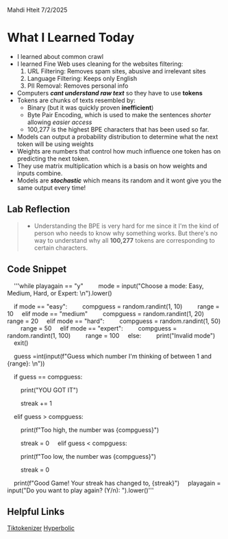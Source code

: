 Mahdi Hteit 7/2/2025

# What I Learned Today
- I learned about common crawl 
- I learned Fine Web uses cleaning for the websites filtering:
	1. URL Filtering: Removes spam sites, abusive and irrelevant sites
	2. Language Filtering: Keeps only English
	3. PII Removal: Removes personal info
- Computers ***cant understand raw text*** so they have to use **tokens**
- Tokens are chunks of texts resembled by:
	- Binary (but it was quickly proven **inefficient**)
	- Byte Pair Encoding, which is used to make the sentences *shorter* allowing *easier* *access*
	- 100,277 is the highest BPE characters that has been used so far.
- Models can output a probability distribution to determine what the next token will be using weights
- Weights are numbers that control how much influence one token has on predicting the next token.
- They use matrix multiplication which is a basis on how weights and inputs combine.
- Models are ***stochastic*** which means its random and it wont give you the same output every time!

## Lab Reflection
> - Understanding the BPE is very hard for me since it I'm the kind of person who needs to know why something works. But there's no way to understand why all **100,277** tokens are corresponding to certain characters.


## Code Snippet

    '''while playagain == "y"
    
    mode = input("Choose a mode: Easy, Medium, Hard, or Expert: \n").lower()

  

    if mode == "easy":
        compguess = random.randint(1, 10)
        range = 10
    elif mode == "medium"
        compguess = random.randint(1, 20)
        range = 20
    elif mode == "hard":
        compguess = random.randint(1, 50)
        range = 50
    elif mode == "expert":
        compguess = random.randint(1, 100)
        range = 100
    else:
        print("Invalid mode")
        exit()

  
    guess =int(input(f"Guess which number I'm thinking of between 1 and {range}: \n"))

  

    if guess == compguess:

        print("YOU GOT IT")

        streak += 1

    elif guess > compguess:

        print(f"Too high, the number was {compguess}")

        streak = 0
    elif guess < compguess:

        print(f"Too low, the number was {compguess}")

        streak = 0

    print(f"Good Game! Your streak has changed to, {streak}")
    playagain = input("Do you want to play again? (Y/n): ").lower()'''

## Helpful Links
[Tiktokenizer](https://tiktokenizer.vercel.app/?model=cl100k_base)
[Hyperbolic](https://app.hyperbolic.ai/models)



